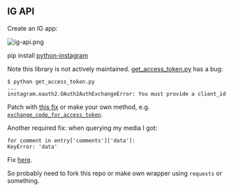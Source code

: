 ## IG API

Create an IG app:

![ig-api.png](ig-api)

pip install [python-instagram](https://github.com/facebookarchive/python-instagram)

Note this library is not actively maintained. [get_access_token.py](https://github.com/facebookarchive/python-instagram/blob/master/get_access_token.py) has a bug: 

	$ python get_access_token.py
	...
	instagram.oauth2.OAuth2AuthExchangeError: You must provide a client_id

Patch with [this fix](https://github.com/vgavro/python-instagram/commit/9dfc264571ad7c343af3899445d13afedf23e3aa) or make your own method, e.g. [`exchange_code_for_access_token`](https://stackoverflow.com/questions/38329960/instagram-api-keep-raise-you-must-provide-a-client-id-exception-when-i-use-pyt).

Another required fix: when querying my media I got: 

    for comment in entry['comments']['data']:
	KeyError: 'data'

Fix [here](https://github.com/facebookarchive/python-instagram/pull/235/files). 

So probably need to fork this repo or make own wrapper using `requests` or something.
